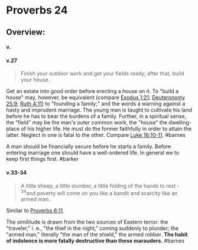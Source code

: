 # Proverbs 24

## Overview:



#### v.
>

#### v.27
>Finish your outdoor work and get your fields ready; after that, build your house.

Get an estate into good order before erecting a house on it. To "build a house" may, however, be equivalent (compare [Exodus 1:21](Exodus1#v.21); [Deuteronomy 25:9](Deuteronomy25#v.9); [Ruth 4:11](Ruth4#v.11)) to "founding a family;" and the words a warning against a hasty and imprudent marriage. The young man is taught to cultivate his land before he has to bear the burdens of a family. Further, in a spiritual sense, the "field" may be the man's outer common work, the "house" the dwelling-place of his higher life. He must do the former faithfully in order to attain the latter. Neglect in one is fatal to the other. Compare [Luke 16:10-11](Luke16#v.10).
#barnes 

A man should be financially secure before he starts a family. Before entering marriage one should have a well-ordered life. In general we to keep first things first.
#barker 

#### v.33-34
>A little sheep, a little slumber, a little folding of the hands to rest - <sup>34</sup>and poverty will come on you like a bandit and scarcity like an armed man.

Similar to [Proverbs 6:11](Proverbs6#v.11).

The similitude is drawn from the two sources of Eastern terror: the "traveler," i. e., "the thief in the night," coming suddenly to plunder; the "armed man," literally "the man of the shield," the armed robber. **The habit of indolence is more fatally destructive than these marauders.**
#barnes 
